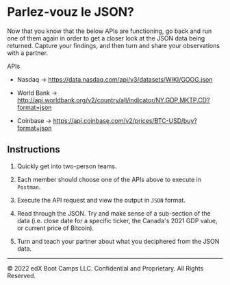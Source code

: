 # Parlez-vouz le JSON?

Now that you know that the below APIs are functioning, go back and run one of them again in order to get a closer look at the JSON data being returned. Capture your findings, and then turn and share your observations with a partner.

APIs

* Nasdaq -> https://data.nasdaq.com/api/v3/datasets/WIKI/GOOG.json

* World Bank -> http://api.worldbank.org/v2/country/all/indicator/NY.GDP.MKTP.CD?format=json

* Coinbase -> https://api.coinbase.com/v2/prices/BTC-USD/buy?format=json

## Instructions

1. Quickly get into two-person teams.

2. Each member should choose one of the APIs above to execute in `Postman`.

3. Execute the API request and view the output in `JSON` format.

4. Read through the JSON. Try and make sense of a sub-section of the data (i.e. close date for a specific ticker, the Canada's 2021 GDP value, or current price of Bitcoin).

5. Turn and teach your partner about what you deciphered from the JSON data.

---

© 2022 edX Boot Camps LLC. Confidential and Proprietary. All Rights Reserved.
